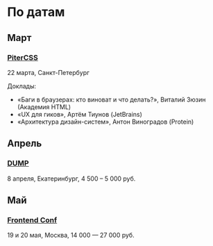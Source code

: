 # По датам

## Март

### [PiterCSS](https://pitercss.timepad.ru/event/298243/)

22 марта, Санкт-Петербург

Доклады:

- «Баги в браузерах: кто виноват и что делать?», Виталий Зюзин (Академия HTML)
- «UX для гиков», Артём Тиунов (JetBrains)
- «Архитектура дизайн-систем», Антон Виноградов (Protein)

## Апрель

### [DUMP](http://dump-conf.ru/)

8 апреля, Екатеринбург, 4 500 – 5 000 руб.

## Май

### [Frontend Conf](http://frontendconf.ru/)

19 и 20 мая, Москва, 14 000 — 27 000 руб.